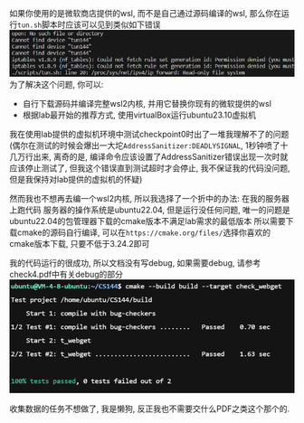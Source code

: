如果你使用的是微软商店提供的wsl, 而不是自己通过源码编译的wsl, 那么你在运行`tun.sh`脚本时应该可以见到类似如下错误
![alt text](check4_image0.png)
为了解决这个问题, 你可以:
- 自行下载源码并编译完整wsl2内核, 并用它替换你现有的微软提供的wsl
- 根据lab最开始的推荐方式, 使用virtualBox运行ubuntu23.10虚拟机

我在使用lab提供的虚拟机环境中测试checkpoint0时出了一堆我理解不了的问题 (偶尔在测试的时候会爆出一大坨`AddressSanitizer:DEADLYSIGNAL`, 1秒钟喷了十几万行出来, 离奇的是, 编译命令应该设置了AddressSanitizer错误出现一次时就应该停止测试了, 但我这个错误直到测试超时才会停止, 我不保证我的代码没问题, 但是我保持对lab提供的虚拟机的怀疑)

然而我也不想再去编一个wsl2内核, 所以我选择了一个折中的办法: 在我的服务器上跑代码
服务器的操作系统是ubuntu22.04, 但是运行没任何问题, 唯一的问题是ubuntu22.04的包管理器下载的cmake版本不满足lab需求的最低版本
所以需要下载cmake的源码自行编译, 可以在`https://cmake.org/files/`选择你喜欢的cmake版本下载, 只要不低于3.24.2即可

我的代码运行的很成功, 所以文档没有写debug, 如果需要debug, 请参考check4.pdf中有关debug的部分
![alt text](check4_image1.png)

收集数据的任务不想做了, 我是懒狗, 反正我也不需要交什么PDF之类这个那个的.